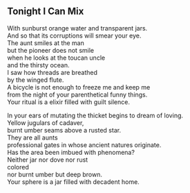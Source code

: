 Tonight I Can Mix
-----------------
With sunburst orange water and transparent jars.  
And so that its corruptions will smear your eye.  
The aunt smiles at the man  
but the pioneer does not smile  
when he looks at the toucan uncle  
and the thirsty ocean.  
I saw how threads are breathed  
by the winged flute.  
A bicycle is not enough to freeze me and keep me  
from the night of your parenthetical funny things.  
Your ritual is a elixir filled with guilt silence.  
  
In your ears of mutating the thicket begins to dream of loving.  
Yellow jugulars of cadaver,  
burnt umber seams above a rusted star.  
They are all aunts  
professional gates in whose ancient natures originate.  
Has the area been imbued with phenomena?  
Neither jar nor dove nor rust  
colored  
nor burnt umber but deep brown.  
Your sphere is a jar filled with decadent home.  
